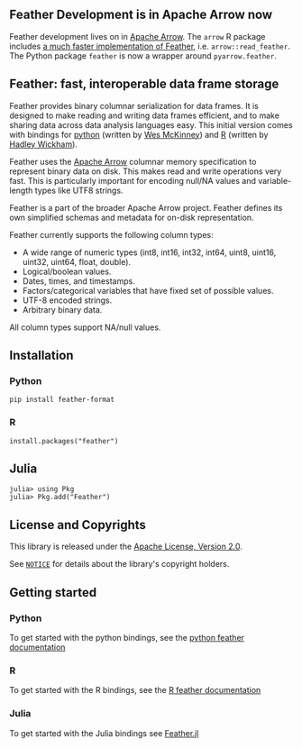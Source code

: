 ## Feather Development is in Apache Arrow now

Feather development lives on in [Apache
Arrow](https://github.com/apache/arrow). The `arrow` R package includes [a much
faster implementation of
Feather](http://arrow.apache.org/blog/2019/08/08/r-package-on-cran/),
i.e. `arrow::read_feather`. The Python package `feather` is now a wrapper
around `pyarrow.feather`.

## Feather: fast, interoperable data frame storage

Feather provides binary columnar serialization for data frames. It is designed to
make reading and writing data frames efficient, and to make sharing data across
data analysis languages easy. This initial version comes with bindings for
[python](python/) (written by [Wes McKinney](https://github.com/wesm)) and [R](R/)
(written by [Hadley Wickham](https://github.com/hadley/)).

Feather uses the [Apache Arrow](https://arrow.apache.org) columnar memory
specification to represent binary data on disk. This makes read and write
operations very fast. This is particularly important for encoding null/NA values
and variable-length types like UTF8 strings.

Feather is a part of the broader Apache Arrow project. Feather defines its own
simplified schemas and metadata for on-disk representation.

Feather currently supports the following column types:

* A wide range of numeric types (int8, int16, int32, int64, uint8, uint16,
  uint32, uint64, float, double).
* Logical/boolean values.
* Dates, times, and timestamps.
* Factors/categorical variables that have fixed set of possible values.
* UTF-8 encoded strings.
* Arbitrary binary data.

All column types support NA/null values.

## Installation

### Python

`pip install feather-format`

### R

`install.packages("feather")`

## Julia

```
julia> using Pkg
julia> Pkg.add("Feather")
```

## License and Copyrights

This library is released under the [Apache License, Version 2.0](LICENSE.txt).

See [`NOTICE`](NOTICE) for details about the library's copyright holders.

## Getting started

### Python

To get started with the python bindings, see the [python feather documentation](https://arrow.apache.org/docs/python/feather.html)

### R

To get started with the R bindings, see the [R feather documentation](https://cran.r-project.org/web/packages/feather/feather.pdf)

### Julia

To get started with the Julia bindings see [Feather.jl](https://github.com/JuliaStats/Feather.jl)
